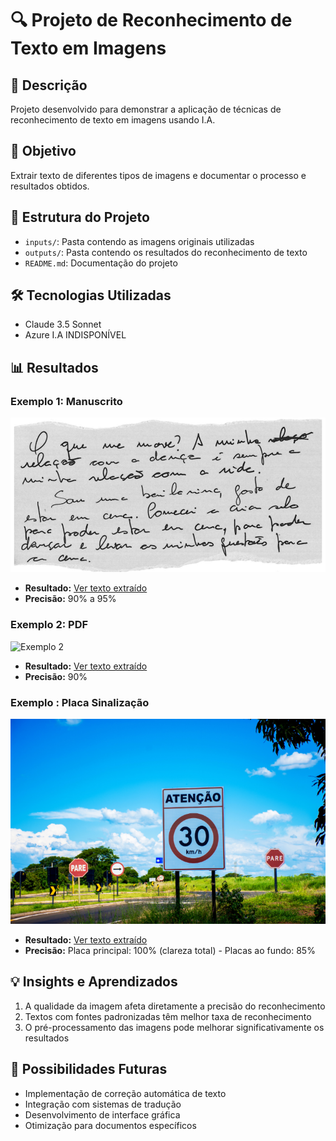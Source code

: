# 🔍 Projeto de Reconhecimento de Texto em Imagens

## 📝 Descrição
Projeto desenvolvido para demonstrar a aplicação de técnicas de reconhecimento de texto em imagens usando I.A.

## 🎯 Objetivo
Extrair texto de diferentes tipos de imagens e documentar o processo e resultados obtidos.

## 📁 Estrutura do Projeto
- `inputs/`: Pasta contendo as imagens originais utilizadas
- `outputs/`: Pasta contendo os resultados do reconhecimento de texto
- `README.md`: Documentação do projeto

## 🛠️ Tecnologias Utilizadas
- Claude 3.5 Sonnet 
- Azure I.A INDISPONÍVEL
  
## 📊 Resultados

### Exemplo 1: Manuscrito
![Exemplo 1](Inputs/Manuscrito.png)
- **Resultado:** [Ver texto extraído](README_PROMPT_Manuscrito.md)
- **Precisão:** 90% a 95%

### Exemplo 2: PDF
![Exemplo 2](inputs/imagem2.png)
- **Resultado:** [Ver texto extraído](README_PROMPT_PDF.md)
- **Precisão:** 90%

### Exemplo : Placa Sinalização
![Exemplo 3](Inputs/Placa_Sinalização.png)
- **Resultado:** [Ver texto extraído](README_PROMPT_Placa_Sinalização.md)
- **Precisão:** Placa principal: 100% (clareza total) - Placas ao fundo: 85% 

## 💡 Insights e Aprendizados
1. A qualidade da imagem afeta diretamente a precisão do reconhecimento
2. Textos com fontes padronizadas têm melhor taxa de reconhecimento
3. O pré-processamento das imagens pode melhorar significativamente os resultados

## 🚀 Possibilidades Futuras
- Implementação de correção automática de texto
- Integração com sistemas de tradução
- Desenvolvimento de interface gráfica
- Otimização para documentos específicos

